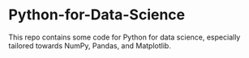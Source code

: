 # Python-for-Data-Science
This repo contains some code for Python for data science, especially tailored towards NumPy, Pandas, and Matplotlib.
